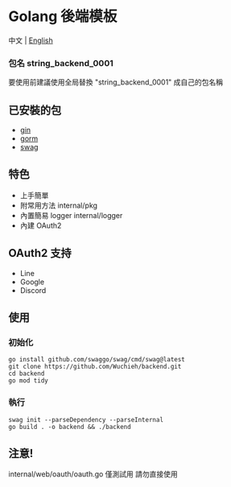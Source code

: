 # Golang 後端模板

中文 | [English](README.md)

### 包名 string_backend_0001

要使用前建議使用全局替換 "string_backend_0001" 成自己的包名稱

## 已安裝的包

* [gin](https://github.com/gin-gonic/gin)
* [gorm](https://gorm.io/index.html)
* [swag](https://github.com/swaggo/swag)

## 特色

* 上手簡單
* 附常用方法 internal/pkg
* 內置簡易 logger internal/logger
* 內建 OAuth2

## OAuth2 支持

* Line
* Google
* Discord

## 使用

### 初始化

```shell
go install github.com/swaggo/swag/cmd/swag@latest
git clone https://github.com/Wuchieh/backend.git
cd backend
go mod tidy
```

### 執行

```shell
swag init --parseDependency --parseInternal
go build . -o backend && ./backend
```

## 注意!
internal/web/oauth/oauth.go 僅測試用 請勿直接使用